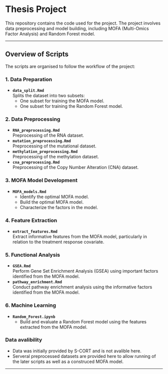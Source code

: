 # Thesis Project

This repository contains the code used for the project. The project involves data preprocessing and model building, including MOFA (Multi-Omics Factor Analysis) and Random Forest model.

---

## Overview of Scripts

The scripts are organised to follow the workflow of the project:

### **1. Data Preparation**
- **`data_split.Rmd`**  
  Splits the dataset into two subsets:  
  - One subset for training the MOFA model.  
  - One subset for training the Random Forest model.

### **2. Data Preprocessing**
- **`RNA_preprocessing.Rmd`**  
  Preprocessing of the RNA dataset.
- **`mutation_preprocessing.Rmd`**  
  Preprocessing of the mutational dataset.
- **`methylation_preprocessing.Rmd`**  
  Preprocessing of the methylation dataset.
- **`cna_preprocessing.Rmd`**  
  Preprocessing of the Copy Number Alteration (CNA) dataset.

### **3. MOFA Model Development**
- **`MOFA_models.Rmd`**  
  - Identify the optimal MOFA model.  
  - Build the optimal MOFA model.  
  - Characterize the factors in the model.  

### **4. Feature Extraction**
- **`extract_features.Rmd`**  
  Extract informative features from the MOFA model, particularly in relation to the treatment response covariate.

### **5. Functional Analysis**
- **`GSEA.Rmd`**  
  Perform Gene Set Enrichment Analysis (GSEA) using important factors identified from the MOFA model.  
- **`pathway_enrichment.Rmd`**  
  Conduct pathway enrichment analysis using the informative factors identified from the MOFA model.

### **6. Machine Learning**
- **`Random_Forest.ipynb`**  
  - Build and evaluate a Random Forest model using the features extracted from the MOFA model.  

### **Data avalibility**
- Data was initially provided by S-CORT and is not avalible here.
- Serveral preprocessed datasets are provided here to allow running of the later scripts as well as a construced MOFA model.
---

